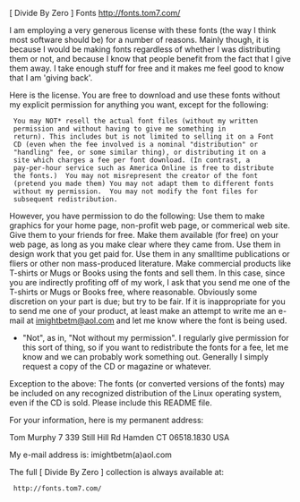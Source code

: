 [ Divide By Zero ] Fonts
                     http://fonts.tom7.com/

I am employing a very generous license with these fonts (the way I
think most software should be) for a number of reasons. Mainly though,
it is because I would be making fonts regardless of whether I was
distributing them or not, and because I know that people benefit from
the fact that I give them away. I take enough stuff for free and it
makes me feel good to know that I am 'giving back'.

Here is the license. You are free to download and use these fonts
without my explicit permission for anything you want, except for the
following:

     You may NOT* resell the actual font files (without my written
     permission and without having to give me something in
     return). This includes but is not limited to selling it on a Font
     CD (even when the fee involved is a nominal "distribution" or
     "handling" fee, or some similar thing), or distributing it on a
     site which charges a fee per font download. (In contrast, a
     pay-per-hour service such as America Online is free to distribute
     the fonts.)  You may not misrepresent the creator of the font
     (pretend you made them) You may not adapt them to different fonts
     without my permission.  You may not modify the font files for
     subsequent redistribution.

However, you have permission to do the following: 
  Use them to make graphics for your home page, non-profit web page,
    or commerical web site.
  Give them to your friends for free. 
  Make them available (for free) on your web page, as long as you make
    clear where they came from.
  Use them in design work that you get paid for. 
  Use them in any smalltime publications or fliers or other non
    mass-produced literature.
  Make commercial products like T-shirts or Mugs or Books using the
    fonts and sell them. In this case, since you are indirectly
    profiting off of my work, I ask that you send me one of the T-shirts
    or Mugs or Books free, where reasonable. Obviously some discretion
    on your part is due; but try to be fair. If it is inappropriate for
    you to send me one of your product, at least make an attempt to
    write me an e-mail at imightbetm@aol.com and let me know where the
    font is being used.

* "Not", as in, "Not without my permission". I regularly give
  permission for this sort of thing, so if you want to redistribute
  the fonts for a fee, let me know and we can probably work something
  out. Generally I simply request a copy of the CD or magazine or
  whatever.

Exception to the above: The fonts (or converted versions of the fonts)
may be included on any recognized distribution of the Linux operating
system, even if the CD is sold. Please include this README file.


For your information, here is my permanent address: 

Tom Murphy 7
339 Still Hill Rd
Hamden CT 06518.1830
USA

My e-mail address is: imightbetm(a)aol.com 

The full [ Divide By Zero ] collection is always available at:

     http://fonts.tom7.com/
